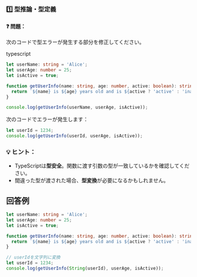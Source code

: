 ### 1️⃣ **型推論・型定義**

#### ❓ **問題：**

次のコードで型エラーが発生する部分を修正してください。

typescript

```ts
let userName: string = 'Alice';
let userAge: number = 25;
let isActive = true;

function getUserInfo(name: string, age: number, active: boolean): string {
  return `${name} is ${age} years old and is ${active ? 'active' : 'inactive'}.`;
}

console.log(getUserInfo(userName, userAge, isActive));
```

次のコードでエラーが発生します：

```ts
let userId = 1234;
console.log(getUserInfo(userId, userAge, isActive));
```

### 💡 **ヒント：**

- TypeScriptは**型安全**。関数に渡す引数の型が一致しているかを確認してください。
- 間違った型が渡された場合、**型変換**が必要になるかもしれません。

## 回答例

```ts
let userName: string = 'Alice';
let userAge: number = 25;
let isActive = true;

function getUserInfo(name: string, age: number, active: boolean): string {
  return `${name} is ${age} years old and is ${active ? 'active' : 'inactive'}.`;
}

// userIdを文字列に変換
let userId = 1234;
console.log(getUserInfo(String(userId), userAge, isActive));
```